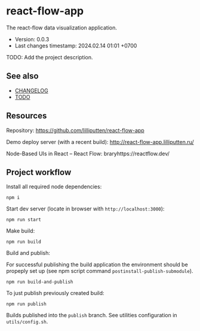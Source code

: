 <!--
@since 2024.02.10, 21:29
@changed 2024.02.10, 21:55
-->

# react-flow-app

The react-flow data visualization application.

- Version: 0.0.3
- Last changes timestamp: 2024.02.14 01:01 +0700

TODO: Add the project description.

## See also

- [CHANGELOG](CHANGELOG.md)
- [TODO](TODO.md)

## Resources

Repository: https://github.com/lilliputten/react-flow-app

Demo deploy server (with a recent build): http://react-flow-app.lilliputten.ru/

Node-Based UIs in React – React Flow: braryhttps://reactflow.dev/

## Project workflow

Install all required node dependencies:

```
npm i
```

Start dev server (locate in browser with `http://localhost:3000`):

```
npm run start
```

Make build:

```
npm run build
```

Build and publish:

For successful publishing the build application the environment should be
propeply set up (see npm script command `postinstall-publish-submodule`).

```
npm run build-and-publish
```

To just publish previously created build:

```
npm run publish
```

Builds published into the `publish` branch. See utilities configuration in
`utils/config.sh`.

